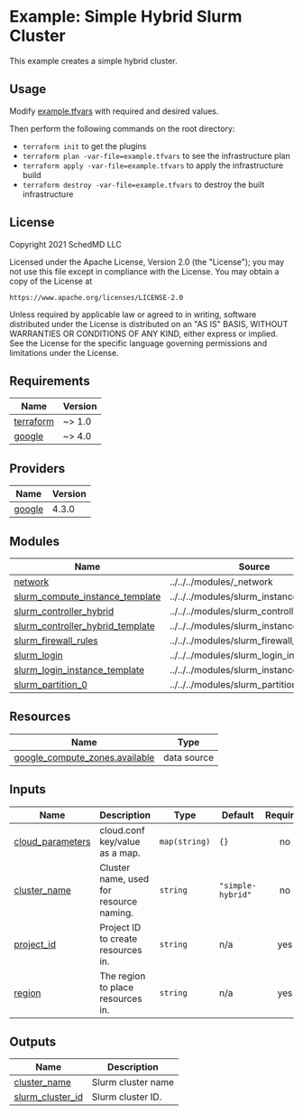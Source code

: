 # Example: Simple Hybrid Slurm Cluster

This example creates a simple hybrid cluster.

## Usage

Modify [example.tfvars](./example.tfvars) with required and desired values.

Then perform the following commands on the root directory:

- `terraform init` to get the plugins
- `terraform plan -var-file=example.tfvars` to see the infrastructure plan
- `terraform apply -var-file=example.tfvars` to apply the infrastructure build
- `terraform destroy -var-file=example.tfvars` to destroy the built infrastructure

## License

<!-- BEGINNING OF PRE-COMMIT-TERRAFORM DOCS HOOK -->
Copyright 2021 SchedMD LLC

Licensed under the Apache License, Version 2.0 (the "License");
you may not use this file except in compliance with the License.
You may obtain a copy of the License at

    https://www.apache.org/licenses/LICENSE-2.0

Unless required by applicable law or agreed to in writing, software
distributed under the License is distributed on an "AS IS" BASIS,
WITHOUT WARRANTIES OR CONDITIONS OF ANY KIND, either express or implied.
See the License for the specific language governing permissions and
limitations under the License.

## Requirements

| Name | Version |
|------|---------|
| <a name="requirement_terraform"></a> [terraform](#requirement\_terraform) | ~> 1.0 |
| <a name="requirement_google"></a> [google](#requirement\_google) | ~> 4.0 |

## Providers

| Name | Version |
|------|---------|
| <a name="provider_google"></a> [google](#provider\_google) | 4.3.0 |

## Modules

| Name | Source | Version |
|------|--------|---------|
| <a name="module_network"></a> [network](#module\_network) | ../../../modules/_network | n/a |
| <a name="module_slurm_compute_instance_template"></a> [slurm\_compute\_instance\_template](#module\_slurm\_compute\_instance\_template) | ../../../modules/slurm_instance_template | n/a |
| <a name="module_slurm_controller_hybrid"></a> [slurm\_controller\_hybrid](#module\_slurm\_controller\_hybrid) | ../../../modules/slurm_controller_hybrid | n/a |
| <a name="module_slurm_controller_hybrid_template"></a> [slurm\_controller\_hybrid\_template](#module\_slurm\_controller\_hybrid\_template) | ../../../modules/slurm_instance_template | n/a |
| <a name="module_slurm_firewall_rules"></a> [slurm\_firewall\_rules](#module\_slurm\_firewall\_rules) | ../../../modules/slurm_firewall_rules | n/a |
| <a name="module_slurm_login"></a> [slurm\_login](#module\_slurm\_login) | ../../../modules/slurm_login_instance | n/a |
| <a name="module_slurm_login_instance_template"></a> [slurm\_login\_instance\_template](#module\_slurm\_login\_instance\_template) | ../../../modules/slurm_instance_template | n/a |
| <a name="module_slurm_partition_0"></a> [slurm\_partition\_0](#module\_slurm\_partition\_0) | ../../../modules/slurm_partition | n/a |

## Resources

| Name | Type |
|------|------|
| [google_compute_zones.available](https://registry.terraform.io/providers/hashicorp/google/latest/docs/data-sources/compute_zones) | data source |

## Inputs

| Name | Description | Type | Default | Required |
|------|-------------|------|---------|:--------:|
| <a name="input_cloud_parameters"></a> [cloud\_parameters](#input\_cloud\_parameters) | cloud.conf key/value as a map. | `map(string)` | `{}` | no |
| <a name="input_cluster_name"></a> [cluster\_name](#input\_cluster\_name) | Cluster name, used for resource naming. | `string` | `"simple-hybrid"` | no |
| <a name="input_project_id"></a> [project\_id](#input\_project\_id) | Project ID to create resources in. | `string` | n/a | yes |
| <a name="input_region"></a> [region](#input\_region) | The region to place resources in. | `string` | n/a | yes |

## Outputs

| Name | Description |
|------|-------------|
| <a name="output_cluster_name"></a> [cluster\_name](#output\_cluster\_name) | Slurm cluster name |
| <a name="output_slurm_cluster_id"></a> [slurm\_cluster\_id](#output\_slurm\_cluster\_id) | Slurm cluster ID. |
<!-- END OF PRE-COMMIT-TERRAFORM DOCS HOOK -->
